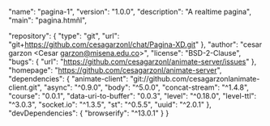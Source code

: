 
  "name": "pagina-1",
  "version": "1.0.0",
  "description": "A realtime pagina",
  "main": "pagina.htmñl",
  
  "repository": {
    "type": "git",
    "url": "git+https://github.com/cesagarzonl/chat/Pagina-XD.git"
  },
  "author": "cesar garzon <Cesar garzon@misena.edu.co>",
  "license": "BSD-2-Clause",
  "bugs": {
    "url": "https://github.com/cesagarzonl/animate-server/issues"
  },
  "homepage": "https://github.com/cesagarzonl/animate-server",
  "dependencies": {
    "animate-client": "git://github.com/cesagarzonlanimate-client.git",
    "async": "^0.9.0",
    "body": "^5.0.0",
    "concat-stream": "^1.4.8",
    "course": "0.0.1",
    "data-uri-to-buffer": "0.0.3",
    "level": "^0.18.0",
    "level-ttl": "^3.0.3",
    "socket.io": "^1.3.5",
    "st": "^0.5.5",
    "uuid": "^2.0.1"
  },
  "devDependencies": {
    "browserify": "^13.0.1"
  }
}
